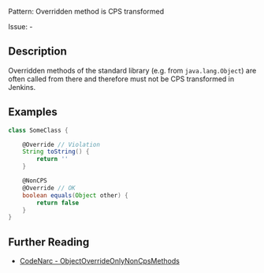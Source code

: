 Pattern: Overridden method is CPS transformed

Issue: -

## Description

Overridden methods of the standard library (e.g. from `java.lang.Object`) are often called from there and therefore must not be CPS transformed in Jenkins.

## Examples

```groovy
class SomeClass {

    @Override // Violation
    String toString() {
        return ''
    }

    @NonCPS
    @Override // OK
    boolean equals(Object other) {
        return false
    }
}
```

## Further Reading

* [CodeNarc - ObjectOverrideOnlyNonCpsMethods](https://codenarc.org/codenarc-rules-jenkins.html#objectoverrideonlynoncpsmethods-rule)